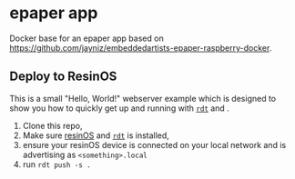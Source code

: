 # epaper app

Docker base for an epaper app based on https://github.com/jayniz/embeddedartists-epaper-raspberry-docker.

## Deploy to ResinOS

This is a small "Hello, World!" webserver example which is designed to show you how to quickly get up and running with [`rdt`](https://github.com/resin-os/resin-device-toolbox) and .

1. Clone this repo, 
2. Make sure [resinOS](resinos.io) and [`rdt`](https://github.com/resin-os/resin-device-toolbox) is installed,
3. ensure your resinOS device is connected on your local network and is advertising as `<something>.local`
4. run `rdt push -s .`
